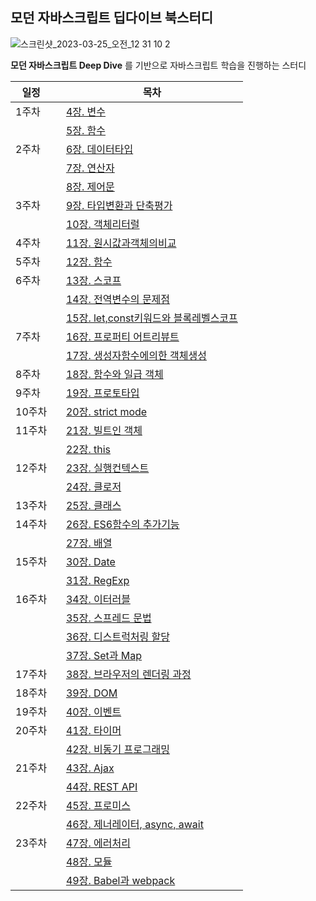 ## 모던 자바스크립트 딥다이브 북스터디

![스크린샷_2023-03-25_오전_12 31 10 2](https://user-images.githubusercontent.com/107349637/227782686-4bf85488-c079-4775-a5c8-c6c288ac201c.jpg)

**모던 자바스크립트 Deep Dive** 를 기반으로 자바스크립트 학습을 진행하는 스터디

일정ㅤ| 목차
---|---
1주차 | [4장. 변수](https://github.com/bread1022/TIL/blob/master/JavaScript/deepdive/04%EC%9E%A5_%EB%B3%80%EC%88%98.md)
ㅤ| [5장. 함수](https://github.com/bread1022/TIL/blob/master/JavaScript/deepdive/05%EC%9E%A5_%ED%95%A8%EC%88%98.md)
2주차 | [6장. 데이터타입](https://github.com/bread1022/TIL/blob/master/JavaScript/deepdive/06%EC%9E%A5_%EB%8D%B0%EC%9D%B4%ED%84%B0%ED%83%80%EC%9E%85.md)
ㅤ| [7장. 연산자](https://github.com/bread1022/TIL/blob/master/JavaScript/deepdive/07%EC%9E%A5_%EC%97%B0%EC%82%B0%EC%9E%90.md)
ㅤ| [8장. 제어문](https://github.com/bread1022/TIL/blob/master/JavaScript/deepdive/08%EC%9E%A5_%EC%A0%9C%EC%96%B4%EB%AC%B8.md)
3주차 | [9장. 타입변환과 단축평가](https://github.com/bread1022/TIL/blob/master/JavaScript/deepdive/09%EC%9E%A5_%ED%83%80%EC%9E%85%EB%B3%80%ED%99%98%EA%B3%BC%EB%8B%A8%EC%B6%95%ED%8F%89%EA%B0%80.md)
ㅤ| [10장. 객체리터럴](https://github.com/bread1022/TIL/blob/master/JavaScript/deepdive/10%EC%9E%A5_%EA%B0%9D%EC%B2%B4%EB%A6%AC%ED%84%B0%EB%9F%B4.md)
4주차ㅤ| [11장. 원시값과객체의비교](https://github.com/bread1022/TIL/blob/master/JavaScript/deepdive/11%EC%9E%A5_%EC%9B%90%EC%8B%9C%EA%B0%92%EA%B3%BC%EA%B0%9D%EC%B2%B4%EC%9D%98%EB%B9%84%EA%B5%90.md)
5주차ㅤ| [12장. 함수](https://github.com/bread1022/TIL/blob/master/JavaScript/deepdive/12%EC%9E%A5_%ED%95%A8%EC%88%98.md)
6주차ㅤ| [13장. 스코프](https://github.com/bread1022/TIL/blob/master/JavaScript/deepdive/13%EC%9E%A5_%EC%8A%A4%EC%BD%94%ED%94%84.md)
ㅤ| [14장. 전역변수의 문제점](https://github.com/bread1022/TIL/blob/master/JavaScript/deepdive/14%EC%9E%A5_%EC%A0%84%EC%97%AD%EB%B3%80%EC%88%98%EC%9D%98%EB%AC%B8%EC%A0%9C%EC%A0%90.md)
ㅤ| [15장. let,const키워드와 블록레벨스코프](https://github.com/bread1022/TIL/blob/master/JavaScript/deepdive/15%EC%9E%A5_let%2Cconst%ED%82%A4%EC%9B%8C%EB%93%9C%EC%99%80%20%EB%B8%94%EB%A1%9D%EB%A0%88%EB%B2%A8%EC%8A%A4%EC%BD%94%ED%94%84.md)
7주차ㅤ| [16장. 프로퍼티 어트리뷰트](https://github.com/bread1022/TIL/blob/master/JavaScript/deepdive/16%EC%9E%A5_%ED%94%84%EB%A1%9C%ED%8D%BC%ED%8B%B0%20%EC%96%B4%ED%8A%B8%EB%A6%AC%EB%B7%B0%ED%8A%B8.md)
ㅤ| [17장. 생성자함수에의한 객체생성](https://github.com/bread1022/TIL/blob/master/JavaScript/deepdive/17%EC%9E%A5_%EC%83%9D%EC%84%B1%EC%9E%90%ED%95%A8%EC%88%98.md)
8주차ㅤ| [18장. 함수와 일급 객체](https://github.com/bread1022/TIL/blob/master/JavaScript/deepdive/18%EC%9E%A5_%ED%95%A8%EC%88%98%EC%99%80%20%EC%9D%BC%EA%B8%89%EA%B0%9D%EC%B2%B4.md)
9주차ㅤ| [19장. 프로토타입](https://github.com/bread1022/TIL/blob/master/JavaScript/deepdive/19%EC%9E%A5_%ED%94%84%EB%A1%9C%ED%86%A0%ED%83%80%EC%9E%85.md)
10주차ㅤ| [20장. strict mode](https://github.com/bread1022/TIL/blob/master/JavaScript/deepdive/20%EC%9E%A5_strict%20mode.md)
11주차ㅤ| [21장. 빌트인 객체](https://github.com/bread1022/TIL/blob/master/JavaScript/deepdive/21%EC%9E%A5_%EB%B9%8C%ED%8A%B8%EC%9D%B8%EA%B0%9D%EC%B2%B4.md)
ㅤ| [22장. this](https://github.com/bread1022/TIL/blob/master/JavaScript/deepdive/22%EC%9E%A5_this.md)
12주차ㅤ| [23장. 실행컨텍스트](https://github.com/bread1022/TIL/blob/master/JavaScript/deepdive/23%EC%9E%A5_%EC%8B%A4%ED%96%89%20%EC%BB%A8%ED%85%8D%EC%8A%A4%ED%8A%B8.md)
ㅤ| [24장. 클로저](https://github.com/bread1022/TIL/blob/master/JavaScript/deepdive/24%EC%9E%A5_%ED%81%B4%EB%A1%9C%EC%A0%80.md)
13주차ㅤ| [25장. 클래스](https://github.com/bread1022/TIL/blob/master/JavaScript/deepdive/25%EC%9E%A5_%ED%81%B4%EB%9E%98%EC%8A%A4.md)
14주차ㅤ| [26장. ES6함수의 추가기능](https://github.com/bread1022/TIL/blob/master/JavaScript/deepdive/26%EC%9E%A5_ES6%ED%95%A8%EC%88%98%EC%9D%98%20%EC%B6%94%EA%B0%80%EA%B8%B0%EB%8A%A5.md)
ㅤ| [27장. 배열](https://github.com/bread1022/TIL/blob/master/JavaScript/deepdive/27%EC%9E%A5_%EB%B0%B0%EC%97%B4.md)
15주차 | [30장. Date](https://github.com/bread1022/TIL/blob/master/JavaScript/deepdive/30%EC%9E%A5_Date.md)
ㅤ| [31장. RegExp](https://github.com/bread1022/TIL/blob/master/JavaScript/deepdive/31%EC%9E%A5_RegExp.md)
16주차ㅤ| [34장. 이터러블](https://github.com/bread1022/TIL/blob/master/JavaScript/deepdive/34%EC%9E%A5_%EC%9D%B4%ED%84%B0%EB%9F%AC%EB%B8%94.md)
ㅤ| [35장. 스프레드 문법](https://github.com/bread1022/TIL/blob/master/JavaScript/deepdive/35%EC%9E%A5_%EC%8A%A4%ED%94%84%EB%A0%88%EB%93%9C%EB%AC%B8%EB%B2%95.md)
ㅤ| [36장. 디스트럭처링 할당](https://github.com/bread1022/TIL/blob/master/JavaScript/deepdive/36%EC%9E%A5_%EB%94%94%EC%8A%A4%ED%8A%B8%EB%9F%AD%EC%B2%98%EB%A7%81%ED%95%A0%EB%8B%B9.md)
ㅤ| [37장. Set과 Map](https://github.com/bread1022/TIL/blob/master/JavaScript/deepdive/37%EC%9E%A5_Set%2CMap.md)
17주차ㅤ| [38장. 브라우저의 렌더링 과정](https://github.com/bread1022/TIL/blob/master/JavaScript/deepdive/38%EC%9E%A5_%EB%B8%8C%EB%9D%BC%EC%9A%B0%EC%A0%80%EC%9D%98%20%EB%A0%8C%EB%8D%94%EB%A7%81%20%EA%B3%BC%EC%A0%95.md)
18주차ㅤ| [39장. DOM](https://github.com/bread1022/TIL/blob/master/JavaScript/deepdive/39%EC%9E%A5_DOM.md)
19주차ㅤ| [40장. 이벤트]()
20주차ㅤ| [41장. 타이머]()
ㅤ| [42장. 비동기 프로그래밍]()
21주차ㅤ| [43장. Ajax]()
ㅤ| [44장. REST API]()
22주차ㅤ| [45장. 프로미스]()
ㅤ| [46장. 제너레이터, async, await]()
23주차ㅤ| [47장. 에러처리]()
ㅤ| [48장. 모듈]()
ㅤ| [49장. Babel과 webpack]()